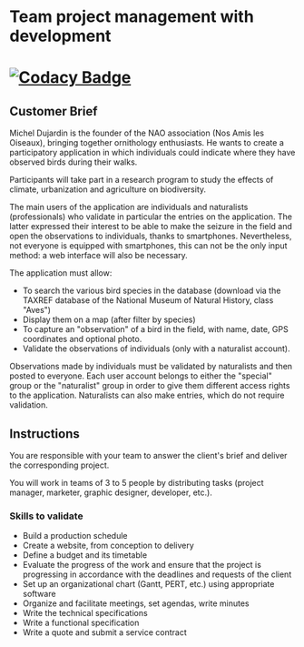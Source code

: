 
# Team project management with development

[![Codacy Badge](https://api.codacy.com/project/badge/Grade/630120166f944cd79ef648ecdf83d3df)](https://app.codacy.com/app/Wolfy64/Projet-5?utm_source=github.com&utm_medium=referral&utm_content=Wolfy64/Projet-5&utm_campaign=badger)
=======

## Customer Brief

Michel Dujardin is the founder of the NAO association (Nos Amis les Oiseaux), bringing together ornithology enthusiasts. He wants to create a participatory application in which individuals could indicate where they have observed birds during their walks.

Participants will take part in a research program to study the effects of climate, urbanization and agriculture on biodiversity.

The main users of the application are individuals and naturalists (professionals) who validate in particular the entries on the application. The latter expressed their interest to be able to make the seizure in the field and open the observations to individuals, thanks to smartphones. Nevertheless, not everyone is equipped with smartphones, this can not be the only input method: a web interface will also be necessary.

The application must allow:

- To search the various bird species in the database (download via the TAXREF database of the National Museum of Natural History, class "Aves")
- Display them on a map (after filter by species)
- To capture an "observation" of a bird in the field, with name, date, GPS coordinates and optional photo.
- Validate the observations of individuals (only with a naturalist account).

Observations made by individuals must be validated by naturalists and then posted to everyone. Each user account belongs to either the "special" group or the "naturalist" group in order to give them different access rights to the application. Naturalists can also make entries, which do not require validation.

## Instructions

You are responsible with your team to answer the client's brief and deliver the corresponding project.

You will work in teams of 3 to 5 people by distributing tasks (project manager, marketer, graphic designer, developer, etc.).

### Skills to validate
- Build a production schedule
- Create a website, from conception to delivery
- Define a budget and its timetable
- Evaluate the progress of the work and ensure that the project is progressing in accordance with the deadlines and requests of the client
- Set up an organizational chart (Gantt, PERT, etc.) using appropriate software
- Organize and facilitate meetings, set agendas, write minutes
- Write the technical specifications
- Write a functional specification
- Write a quote and submit a service contract

